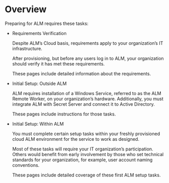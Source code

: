 ﻿[title]: # (Overview)
[tags]: # (Account Lifecycle Manager,ALM,)
[priority]: # (5100)

# Overview

Preparing for ALM requires these tasks:

* Requirements Verification

  Despite ALM’s Cloud basis, requirements apply to your organization’s IT infrastructure.

  After provisioning, but before any users log in to ALM, your organization should verify it has met these requirements.

  These pages include detailed information about the requirements.

* Initial Setup: Outside ALM

  ALM requires installation of a Windows Service, referred to as the ALM Remote Worker, on your organization’s hardware. Additionally, you must integrate ALM with Secret Server and connect it to Active Directory.

    These pages include instructions for those tasks.

* Initial Setup: Within ALM

  You must complete certain setup tasks within your freshly provisioned cloud ALM environment for the service to work as designed.

  Most of these tasks will require your IT organization’s participation. Others would benefit from early involvement by those who set technical standards for your organization, for example, user account naming conventions.

  These pages include detailed coverage of these first ALM setup tasks.



